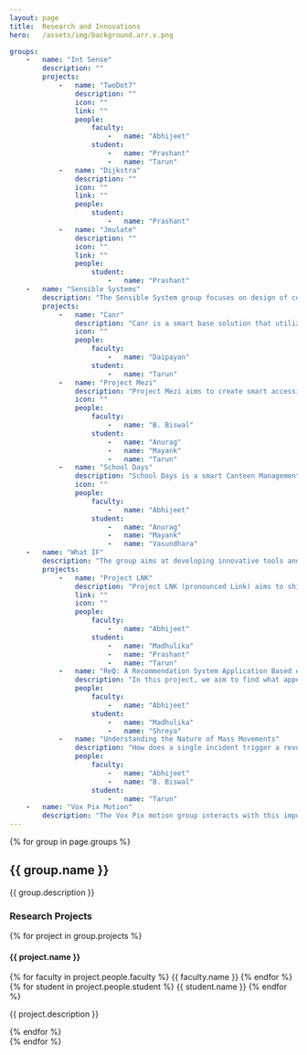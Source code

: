 ```yaml
---
layout: page
title:  Research and Innovations
hero:   /assets/img/background.arr.v.png

groups:
    -   name: "Int Sense"
        description: ""
        projects:
            -   name: "TwoDot7"
                description: ""
                icon: ""
                link: ""
                people:
                    faculty:
                        -   name: "Abhijeet"
                    student:
                        -   name: "Prashant"
                        -   name: "Tarun"
            -   name: "Dijkstra"
                description: ""
                icon: ""
                link: ""
                people:
                    student:
                        -   name: "Prashant"
            -   name: "Jmulate"
                description: ""
                icon: ""
                link: ""
                people:
                    student:
                        -   name: "Prashant"
    -   name: "Sensible Systems"
        description: "The Sensible System group focuses on design of connected devices and networks and embed intelligence into them."
        projects:
            -   name: "Canr"
                description: "Canr is a smart base solution that utilizes Wi-Fi to relay information about the quantity of goods to a central node connecting to the Internet. This product can be used to manage most of the modern industries inventories. This concept of wirelessly relaying information to the central data server will help the administrators with and efficient decisions for maintaining the logistics, as the system provides useful real-time insights about the storage."
                icon: ""
                people:
                    faculty:
                        -   name: "Daipayan"
                    student:
                        -   name: "Tarun"
            -   name: "Project Mezi"
                description: "Project Mezi aims to create smart accessible technology for physics experiments and creative visualization of results.  Under Project Mezi meaning ‘measurement’ the group is developing devices and software for taking measurements in physics experiments with better precision and accuracy. The devices designed by the group shall act as a promoter for learning through practical work in the school and college level physics.  Some of the experiment modules and designs that are currently in progress are characteristics of simple and compound pendulums, co-efficient of restitution of surfaces, time of flight experiments and co-efficient of friction experiments."
                icon: ""
                people:
                    faculty:
                        -   name: "B. Biswal"
                    student:
                        -   name: "Anurag"
                        -   name: "Mayank"
                        -   name: "Tarun"
            -   name: "School Days"
                description: "School Days is a smart Canteen Management System that manages the inventory of the canteen. The system generates insight to the managers about the quantities of eatables that they should buy for a particular day based upon the sales statistics and social media data about the popularity of menu items. The system also helps in promoting customer relations by providing them incentives from time-to-time."
                icon: ""
                people:
                    faculty:
                        -   name: "Abhijeet"
                    student:
                        -   name: "Anurag"
                        -   name: "Mayank"
                        -   name: "Vasundhara"
    -   name: "What IF"
        description: "The group aims at developing innovative tools and solutions that can help individuals to cater the confusions created by Whats Ifs. The main goal of \"What IF\" is to converge the data from diversified sources, build generic framework to integrate them and look for relevant patterns that improves the understanding and generate meaningful insights."
        projects:
            -   name: "Project LNK"
                description: "Project LNK (pronounced Link) aims to shift the weight from speculation to certainty. The way human beings interact, depends largely on the kind of links they build in their social system constrained by the resources they have at their disposal. The project group focuses on the developing an interactive web based tool that can help people to understand better how they are connected to the people around them, how their action is going to affect their connections."
                link: ""
                icon: ""
                people:
                    faculty:
                        -   name: "Abhijeet"
                    student:
                        -   name: "Madhulika"
                        -   name: "Prashant"
                        -   name: "Tarun"
            -   name: "ReQ: A Recommendation System Application Based on Reality Mining"
                description: "In this project, we aim to find what appeals to the human psyche the most, judging by the behavioural patterns. Behavioural patterns are determined by his cellphone usage data, his online social presence, amongst many other parameters that speak of his personality. In a nutshell, the application makes use of reality mining and social media mining to draw out a definitive personality sketch for every user to generate custom recommendations."
                people:
                    faculty:
                        -   name: "Abhijeet"
                    student:
                        -   name: "Madhulika"
                        -   name: "Shreya"
            -   name: "Understanding the Nature of Mass Movements"
                description: "How does a single incident trigger a revolution? What causes some large revolutions to fail while other trivial uprisings achieve their aim? In this project we examine to find the factors that play a role in such mass uprisings and quantify their role by mining text data available from various digital channels. The model shall be able to create an index about the stage of the revolution and predict its larger outcome based on the incoming digital data feeds."
                people:
                    faculty:
                        -   name: "Abhijeet"
                        -   name: "B. Biswal"
                    student:
                        -   name: "Tarun"
    -   name: "Vox Pix Motion"
        description: "The Vox Pix motion group interacts with this important part of the human information system.  The systems we develop here help the machines to unfold the information in the complexities of visual signals. The objective of the group revolves around the visual human-machine-environment interaction. The group activities range from the analysis of visual inputs to producing effective visual experience. The group works on computer vision, image analysis, image processing, augmented reality, animations, creative visualization and a better machine-human interaction using vision."
---
```

<!--div class="container research">
    <div class="row">
        <div class="col-md-5">
            <h2>Research Groups</h2>
            <h3>IntSense</h3>
            <p class="foot">Graphics | Apps | Computational Creativity</p>
            <h3>Sensible Systems</h3>
            <p class="foot">IoT | Affective Computing | Pervasive Computing</p>
            <h3>What If</h3>
            <p class="foot">Big Data | Reality Mining | Machine Learning</p>
            <h3>Digital Humanities</h3>
            <p class="foot">Language | Culture | Society</p>
            <h3>Vox Pix Motion</h3>
            <p class="foot">Computer Vision | Augmented Reality | Animation</p>
        </div>
    </div>
</div-->

<div class="container">
    {% for group in page.groups %}
        <div class="row">
            <h2>{{ group.name }}</h2>
            <p>{{ group.description }}</p>
            <h3>Research Projects</h3>
            {% for project in group.projects %}
                <h4>{{ project.name }}</h4>
                {% for faculty in project.people.faculty %}
                    <span>{{ faculty.name }}</span>
                {% endfor %}
                {% for student in project.people.student %}
                    <span>{{ student.name }}</span>
                {% endfor %}
                <p>{{ project.description }}</p>
            {% endfor %}
        </div>
    {% endfor %}
</div>